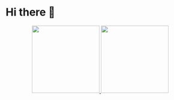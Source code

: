 # Hi there 👋
<!--
[![GitHub stats](https://github-readme-stats.vercel.app/api?username=nooblyh&count_private=true&show_icons=true&theme=algolia&&include_all_commits=true)](https://github.com/nooblyh/github-readme-stats-1)    [![Top Langs](https://github-readme-stats.vercel.app/api/top-langs/?username=nooblyh&hide=html,css,javascript)](https://github.com/nooblyh/github-readme-stats-1)-->
<p align="center">
  <a href="https://github.com/nooblyh">
    <img height="180em" src="https://github-readme-stats.vercel.app/api?username=nooblyh&count_private=true&show_icons=true&theme=algolia&&include_all_commits=true"/>
    <img height="180em" src="https://github-readme-stats-eight-theta.vercel.app/api/top-langs/?username=nooblyh&hide=html,css,javascript&layout=compact&langs_count=8&theme=algolia"/>
  </a>
</p>
